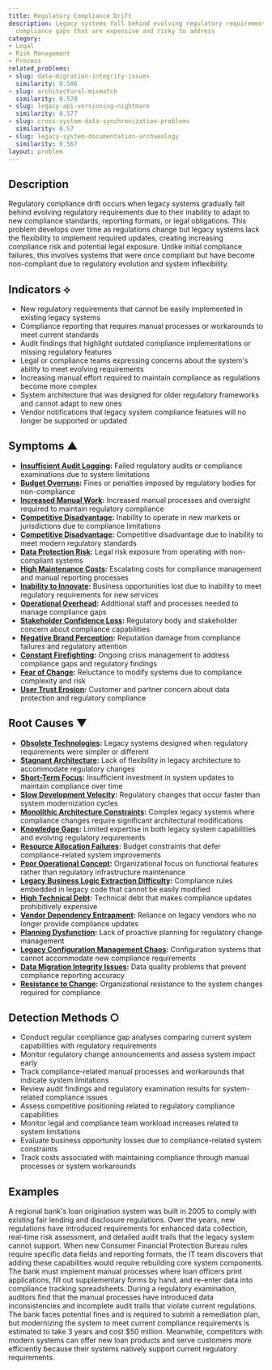 ```yaml
---
title: Regulatory Compliance Drift
description: Legacy systems fall behind evolving regulatory requirements, creating
  compliance gaps that are expensive and risky to address
category:
- Legal
- Risk Management
- Process
related_problems:
- slug: data-migration-integrity-issues
  similarity: 0.586
- slug: architectural-mismatch
  similarity: 0.578
- slug: legacy-api-versioning-nightmare
  similarity: 0.577
- slug: cross-system-data-synchronization-problems
  similarity: 0.57
- slug: legacy-system-documentation-archaeology
  similarity: 0.567
layout: problem
---
```


## Description

Regulatory compliance drift occurs when legacy systems gradually fall behind evolving regulatory requirements due to their inability to adapt to new compliance standards, reporting formats, or legal obligations. This problem develops over time as regulations change but legacy systems lack the flexibility to implement required updates, creating increasing compliance risk and potential legal exposure. Unlike initial compliance failures, this involves systems that were once compliant but have become non-compliant due to regulatory evolution and system inflexibility.

## Indicators ⟡

- New regulatory requirements that cannot be easily implemented in existing legacy systems
- Compliance reporting that requires manual processes or workarounds to meet current standards
- Audit findings that highlight outdated compliance implementations or missing regulatory features
- Legal or compliance teams expressing concerns about the system's ability to meet evolving requirements
- Increasing manual effort required to maintain compliance as regulations become more complex
- System architecture that was designed for older regulatory frameworks and cannot adapt to new ones
- Vendor notifications that legacy system compliance features will no longer be supported or updated

## Symptoms ▲

- **[Insufficient Audit Logging](insufficient-audit-logging.md):** Failed regulatory audits or compliance examinations due to system limitations
- **[Budget Overruns](budget-overruns.md):** Fines or penalties imposed by regulatory bodies for non-compliance
- **[Increased Manual Work](increased-manual-work.md):** Increased manual processes and oversight required to maintain regulatory compliance
- **[Competitive Disadvantage](competitive-disadvantage.md):** Inability to operate in new markets or jurisdictions due to compliance limitations
- **[Competitive Disadvantage](competitive-disadvantage.md):** Competitive disadvantage due to inability to meet modern regulatory standards
- **[Data Protection Risk](data-protection-risk.md):** Legal risk exposure from operating with non-compliant systems
- **[High Maintenance Costs](high-maintenance-costs.md):** Escalating costs for compliance management and manual reporting processes
- **[Inability to Innovate](inability-to-innovate.md):** Business opportunities lost due to inability to meet regulatory requirements for new services
- **[Operational Overhead](operational-overhead.md):** Additional staff and processes needed to manage compliance gaps
- **[Stakeholder Confidence Loss](stakeholder-confidence-loss.md):** Regulatory body and stakeholder concern about compliance capabilities
- **[Negative Brand Perception](negative-brand-perception.md):** Reputation damage from compliance failures and regulatory attention
- **[Constant Firefighting](constant-firefighting.md):** Ongoing crisis management to address compliance gaps and regulatory findings
- **[Fear of Change](fear-of-change.md):** Reluctance to modify systems due to compliance complexity and risk
- **[User Trust Erosion](user-trust-erosion.md):** Customer and partner concern about data protection and regulatory compliance

## Root Causes ▼

- **[Obsolete Technologies](obsolete-technologies.md):** Legacy systems designed when regulatory requirements were simpler or different
- **[Stagnant Architecture](stagnant-architecture.md):** Lack of flexibility in legacy architecture to accommodate regulatory changes
- **[Short-Term Focus](short-term-focus.md):** Insufficient investment in system updates to maintain compliance over time
- **[Slow Development Velocity](slow-development-velocity.md):** Regulatory changes that occur faster than system modernization cycles
- **[Monolithic Architecture Constraints](monolithic-architecture-constraints.md):** Complex legacy systems where compliance changes require significant architectural modifications
- **[Knowledge Gaps](knowledge-gaps.md):** Limited expertise in both legacy system capabilities and evolving regulatory requirements
- **[Resource Allocation Failures](resource-allocation-failures.md):** Budget constraints that defer compliance-related system improvements
- **[Poor Operational Concept](poor-operational-concept.md):** Organizational focus on functional features rather than regulatory infrastructure maintenance
- **[Legacy Business Logic Extraction Difficulty](legacy-business-logic-extraction-difficulty.md):** Compliance rules embedded in legacy code that cannot be easily modified
- **[High Technical Debt](high-technical-debt.md):** Technical debt that makes compliance updates prohibitively expensive
- **[Vendor Dependency Entrapment](vendor-dependency-entrapment.md):** Reliance on legacy vendors who no longer provide compliance updates
- **[Planning Dysfunction](planning-dysfunction.md):** Lack of proactive planning for regulatory change management
- **[Legacy Configuration Management Chaos](legacy-configuration-management-chaos.md):** Configuration systems that cannot accommodate new compliance requirements
- **[Data Migration Integrity Issues](data-migration-integrity-issues.md):** Data quality problems that prevent compliance reporting accuracy
- **[Resistance to Change](resistance-to-change.md):** Organizational resistance to the system changes required for compliance

## Detection Methods ○

- Conduct regular compliance gap analyses comparing current system capabilities with regulatory requirements
- Monitor regulatory change announcements and assess system impact early
- Track compliance-related manual processes and workarounds that indicate system limitations
- Review audit findings and regulatory examination results for system-related compliance issues
- Assess competitive positioning related to regulatory compliance capabilities
- Monitor legal and compliance team workload increases related to system limitations
- Evaluate business opportunity losses due to compliance-related system constraints
- Track costs associated with maintaining compliance through manual processes or system workarounds

## Examples

A regional bank's loan origination system was built in 2005 to comply with existing fair lending and disclosure regulations. Over the years, new regulations have introduced requirements for enhanced data collection, real-time risk assessment, and detailed audit trails that the legacy system cannot support. When new Consumer Financial Protection Bureau rules require specific data fields and reporting formats, the IT team discovers that adding these capabilities would require rebuilding core system components. The bank must implement manual processes where loan officers print applications, fill out supplementary forms by hand, and re-enter data into compliance tracking spreadsheets. During a regulatory examination, auditors find that the manual processes have introduced data inconsistencies and incomplete audit trails that violate current regulations. The bank faces potential fines and is required to submit a remediation plan, but modernizing the system to meet current compliance requirements is estimated to take 3 years and cost $50 million. Meanwhile, competitors with modern systems can offer new loan products and serve customers more efficiently because their systems natively support current regulatory requirements.